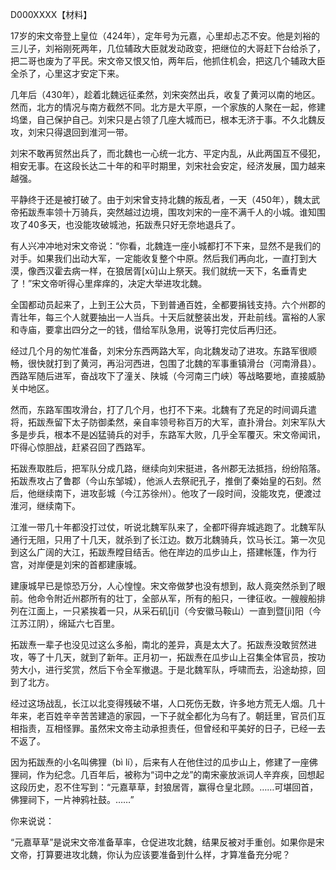 D000XXXX【材料】



17岁的宋文帝登上皇位（424年），定年号为元嘉，心里却忐忑不安。他是刘裕的三儿子，刘裕刚死两年，几位辅政大臣就发动政变，把继位的大哥赶下台给杀了，把二哥也废为了平民。宋文帝又恨又怕，两年后，他抓住机会，把这几个辅政大臣全杀了，心里这才安定下来。

几年后（430年），趁着北魏远征柔然，刘宋突然出兵，收复了黄河以南的地区。然而，北方的情况与南方截然不同。北方是大平原，一个家族的人聚在一起，修建坞堡，自己保护自己。刘宋只是占领了几座大城而已，根本无济于事。不久北魏反攻，刘宋只得退回到淮河一带。

刘宋不敢再贸然出兵了，而北魏也一心统一北方、平定内乱，从此两国互不侵犯，相安无事。在这段长达二十年的和平时期里，刘宋社会安定，经济发展，国力越来越强。

平静终于还是被打破了。由于刘宋曾支持北魏的叛乱者，一天（450年），魏太武帝拓跋焘率领十万骑兵，突然越过边境，围攻刘宋的一座不满千人的小城。谁知围攻了40多天，也没能攻破城池，拓跋焘只好无奈地退兵了。

有人兴冲冲地对宋文帝说：“你看，北魏连一座小城都打不下来，显然不是我们的对手。如果我们出动大军，一定能收复整个中原。然后我们再向北，一直打到大漠，像西汉霍去病一样，在狼居胥[xū]山上祭天。我们就统一天下，名垂青史了！”宋文帝听得心里痒痒的，决定大举进攻北魏。

全国都动员起来了，上到王公大员，下到普通百姓，全都要捐钱支持。六个州郡的青壮年，每三个人就要抽出一人当兵。十天后就整装出发，开赴前线。富裕的人家和寺庙，要拿出四分之一的钱，借给军队急用，说等打完仗后再归还。

经过几个月的匆忙准备，刘宋分东西两路大军，向北魏发动了进攻。东路军很顺畅，很快就打到了黄河，再沿河西进，包围了北魏的军事重镇滑台（河南滑县）。西路军随后进军，奋战攻下了潼关、陕城（今河南三门峡）等战略要地，直接威胁关中地区。

然而，东路军围攻滑台，打了几个月，也打不下来。北魏有了充足的时间调兵遣将，拓跋焘留下太子防御柔然，亲自率领号称百万的大军，直扑滑台。刘宋军队大多是步兵，根本不是凶猛骑兵的对手，东路军大败，几乎全军覆灭。宋文帝闻讯，吓得心惊胆战，赶紧召回了西路军。

拓跋焘取胜后，把军队分成几路，继续向刘宋挺进，各州郡无法抵挡，纷纷陷落。拓跋焘攻占了鲁郡（今山东邹城），他派人去祭祀孔子，推倒了秦始皇的石刻。然后，他继续南下，进攻彭城（今江苏徐州）。他攻了一段时间，没能攻克，便渡过淮河，继续南下。

江淮一带几十年都没打过仗，听说北魏军队来了，全都吓得弃城逃跑了。北魏军队通行无阻，只用了十几天，就杀到了长江边。数万北魏骑兵，饮马长江。第一次见到这么广阔的大江，拓跋焘瞠目结舌。他在岸边的瓜步山上，搭建帐篷，作为行宫，对岸便是刘宋的首都建康城。

建康城早已是惊恐万分，人心惶惶。宋文帝做梦也没有想到，敌人竟突然杀到了眼前。他命令附近州郡所有的壮丁，全部从军，所有的船只，一律征收。一艘艘船排列在江面上，一只紧挨着一只，从采石矶[jī]（今安徽马鞍山）一直到暨[jì]阳（今江苏江阴），绵延六七百里。

拓跋焘一辈子也没见过这么多船，南北的差异，真是太大了。拓跋焘没敢贸然进攻，等了十几天，就到了新年。正月初一，拓跋焘在瓜步山上召集全体官员，按功劳大小，进行奖赏，然后下令全军撤退。于是北魏军队，呼啸而去，沿途劫掠，回到了北方。

经过这场战乱，长江以北变得残破不堪，人口死伤无数，许多地方荒无人烟。几十年来，老百姓辛辛苦苦建造的家园，一下子就全都化为乌有了。朝廷里，官员们互相指责，互相怪罪。虽然宋文帝主动承担责任，但曾经和平美好的日子，已经一去不返了。

因为拓跋焘的小名叫佛狸（bì lí），后来有人在他住过的瓜步山上，修建了一座佛狸祠，作为纪念。几百年后，被称为“词中之龙”的南宋豪放派词人辛弃疾，回想起这段历史，忍不住写到：“元嘉草草，封狼居胥，赢得仓皇北顾。……可堪回首，佛狸祠下，一片神鸦社鼓。……”

你来说说：

“元嘉草草”是说宋文帝准备草率，仓促进攻北魏，结果反被对手重创。如果你是宋文帝，打算要进攻北魏，你认为应该要准备到什么样，才算准备充分呢？

